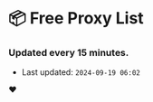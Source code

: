 # :package: Free Proxy List
### Updated every 15 minutes.

- Last updated: `2024-09-19 06:02`

:heart:
